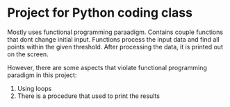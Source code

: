 # Project for Python coding class
Mostly uses functional programming paraadigm. Contains couple functions that dont change initial input.
Functions process the input data and find all points within the given threshold.
After processing the data, it is printed out on the screen.

However, there are some aspects that violate functional programming paradigm in this project:
1. Using loops
2. There is a procedure that used to print the results


